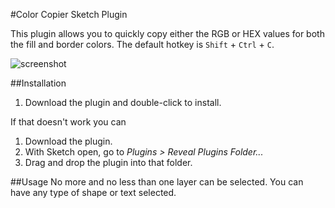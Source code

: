 #Color Copier Sketch Plugin

This plugin allows you to quickly copy either the RGB or HEX values for both the
fill and border colors. The default hotkey is `Shift` + `Ctrl` + `C`.

![screenshot](http://i.imgur.com/TYf9xLo.png  "Color Copier Screenshot")

##Installation
1. Download the plugin and double-click to install.

If that doesn't work you can

1. Download the plugin.
2. With Sketch open, go to *Plugins > Reveal Plugins Folder...*
3. Drag and drop the plugin into that folder.

##Usage
No more and no less than one layer can be selected. You can have any type of
shape or text selected.  
